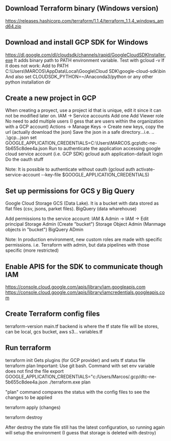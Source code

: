 ## Download Terraform binary (Windows version) 
https://releases.hashicorp.com/terraform/1.1.4/terraform_1.1.4_windows_amd64.zip

## Download and install GCP SDK for Windows

https://dl.google.com/dl/cloudsdk/channels/rapid/GoogleCloudSDKInstaller.exe
It adds binary path to PATH environment variable.
Test with gcloud -v
If it does not work:
  Add to PATH 
  C:\Users\MARCOS\AppData\Local\Google\Cloud SDK\google-cloud-sdk\bin
  And also set CLOUDSDK_PYTHON=~/Anaconda3/python or any other python installation dir

## Create a new project in GCP

  When creating a proyect, use a project id that is unique, edit it since it can not be modified later on.
  IAM -> Service accounts
    Add one
    Add Viewer role
    No need to add multiple users (I gess that are users within the organization with a GCP account)
    Actions -> Manage Keys -> Create new keys, copy the url (actually download the json)
    Save the json in a safe directory...i.e. .. .\gcp\...json
    set GOOGLE_APPLICATION_CREDENTIALS=C:\Users\MARCOS\.gcp\dtc-ne-5b655c8dee4a.json
    Run to authenticate the application accessing google cloud service account (i.e. GCP SDK)
    gcloud auth application-dafault login
      Do the oauth stuff

  Note: It is possible to authenticate without oauth (gcloud auth activate-service-account --key-file $GOOGLE_APPLICATION_CREDENTIALS)

## Set up permissions for GCS y Big Query

Google Cloud Storage GCS (Data Lake). It is a bucket with data stored as flat files (csv, jsons, parket files).
BigQuery (data wharehouse)

Add permissions to the service account:
IAM & Admin -> IAM -> Edit principal
Storage Admin (Create "bucket")
Storage Object Admin (Manmage objects in "bucket")
BigQuery ADmin

Note: In production environment, new custom roles are made with specific permissions. i.e. Terraform with admin, but data pipelines with those specific (more restricted)

## Enable APIS for the SDK to communicate though IAM
https://console.cloud.google.com/apis/library/iam.googleapis.com
https://console.cloud.google.com/apis/library/iamcredentials.googleapis.com

## Create Terraform config files

terraform-version
main.tf
  backend is where the tf state file will be stores, can be local, gcs bucket, aws s3...
variables.tf

## Run terraform

terraform init
  Gets plugins (for GCP provider) and sets tf status file
terraform plan
  Important: Use git bash. Command with set env variable does not find the file
  export GOOGLE_APPLICATION_CREDENTIALS="c:/Users/Marcos/.gcp/dtc-ne-5b655c8dee4a.json
  ./terraform.exe plan

  "plan" command compares the status with the config files to see the changes to be applied

terraform apply (changes)

terraform destroy

After destroy the state file still has the latest configuration, so running again will setup the environment (I guess that storage is deleted with destroy)



